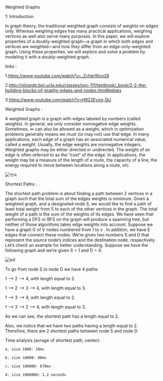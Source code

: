 Weighted Graphs

1: Introduction

In graph theory, the traditional weighted graph consists of weights on edges only. Whereas weighing edges has many practical applications, weighing vertices as well also serve many purposes. In this paper, we will explore properties of a doubly-weighted graph—a graph in which both edges and vertices are weighted—and how they differ from an edge-only-weighted graph. Using these properties, we will explore and solve a problem by modeling it with a doubly-weighted graph.

links :

1.https://www.youtube.com/watch?v=_ZcfwrWvo28

2.http://olizardo.bol.ucla.edu/classes/soc-111/textbook/_book/2-2-the-building-blocks-of-graphs-edges-and-nodes.html#edges

3.https://www.youtube.com/watch?v=H922Eyzg-QU

Weighted Graphs :

A weighted graph is a graph with edges labeled by numbers (called weights). In general, we only consider nonnegative edge weights. Sometimes, ∞ can also be allowed as a weight, which in optimization problems generally means we must (or may not) use that edge.
In many applications, each edge of a graph has an associated numerical value, called a weight. Usually, the edge weights are nonnegative integers. Weighted graphs may be either directed or undirected.
The weight of an edge is often referred to as the “cost” of the edge. In applications, the weight may be a measure of the length of a route, the capacity of a line, the energy required to move between locations along a route, etc.


![גרף](https://user-images.githubusercontent.com/62513189/145251938-7b756f76-8a15-41da-bf86-6a8dc948fd42.png)


Shortest Paths :

The shortest path problem is about finding a path between 2 vertices in a graph such that the total sum of the edges weights is minimum.
Given a weighted graph, and a designated node S, we would like to find a path of least total weight from S to each of the other vertices in the graph. The total weight of a path is the sum of the weights of its edges.
We have seen that performing a DFS or BFS on the graph will produce a spanning tree, but neither of those algorithms takes edge weights into account.
Suppose we have a graph G of V nodes numbered from 1 to v . In addition, we have E edges that connect these nodes. We’re given two numbers S and D that represent the source node’s indices and the destination node, respectively.
Let’s check an example for better understanding. Suppose we have the following graph and we’re given S = 1 and D = 4:


![ed](https://user-images.githubusercontent.com/62513189/145251803-c288ed90-781b-46a1-8cbe-24a7a4ef19ee.png)


To go from node S to node D we have 4 paths:

1 --> 2 --> 4, with length equal to 2.

1 --> 2 --> 3 --> 4, with length equal to 3.

1 --> 3 --> 4, with length equal to 2.

1 --> 3 --> 2 --> 4, with length equal to 3.

As we can see, the shortest path has a length equal to 2.

Also, we notice that we have two paths having a length equal to 2. Therefore, there are 2 shortest paths between node S and node D.

Time analysis (avrage of shortest path, center):

	a. size 1000: 10ms
  
	b. size 10000: 80ms
  
	c. size 100000: 670ms
  
	d. size 1000000: 1.2 seconds
